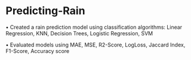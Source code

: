 # Predicting-Rain

• Created a rain prediction model using classification algorithms: Linear Regression, KNN, Decision Trees, Logistic Regression, SVM

• Evaluated models using MAE, MSE, R2-Score, LogLoss, Jaccard Index, F1-Score, Accuracy score
